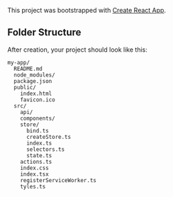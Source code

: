 This project was bootstrapped with [Create React App](https://github.com/facebookincubator/create-react-app).

## Folder Structure

After creation, your project should look like this:

```
my-app/
  README.md
  node_modules/
  package.json
  public/
    index.html
    favicon.ico
  src/
    api/
    components/
    store/
      bind.ts
      createStore.ts
      index.ts
      selectors.ts
      state.ts
    actions.ts
    index.css
    index.tsx
    registerServiceWorker.ts
    tyles.ts
```